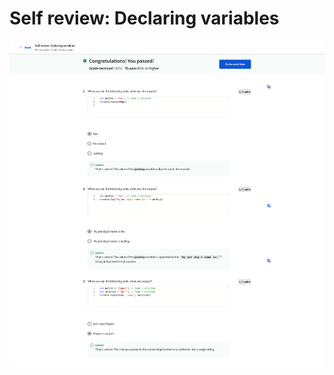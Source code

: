 # Self review: Declaring variables

![screencapture-coursera-org-learn-the-full-stack-quiz-UGoVy-self-review-declaring-variables-view-attempt-2023-02-12-07_55_23.png](Self%20review%20Declaring%20variables%2060e9ef5f0cd24c769e3038ca1eeed84f/screencapture-coursera-org-learn-the-full-stack-quiz-UGoVy-self-review-declaring-variables-view-attempt-2023-02-12-07_55_23.png)
